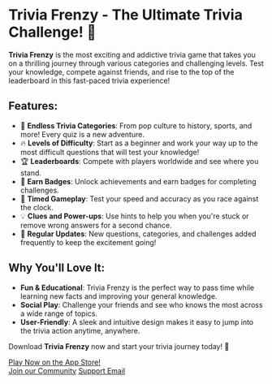 # Trivia Frenzy - The Ultimate Trivia Challenge! 🎉

**Trivia Frenzy** is the most exciting and addictive trivia game that takes you on a thrilling journey through various categories and challenging levels. Test your knowledge, compete against friends, and rise to the top of the leaderboard in this fast-paced trivia experience!

## Features:
- 🧠 **Endless Trivia Categories**: From pop culture to history, sports, and more! Every quiz is a new adventure.
- 🔥 **Levels of Difficulty**: Start as a beginner and work your way up to the most difficult questions that will test your knowledge!
- 🏆 **Leaderboards**: Compete with players worldwide and see where you stand.
- 🏅 **Earn Badges**: Unlock achievements and earn badges for completing challenges.
- 🎯 **Timed Gameplay**: Test your speed and accuracy as you race against the clock.
- 💡 **Clues and Power-ups**: Use hints to help you when you're stuck or remove wrong answers for a second chance.
- 🎉 **Regular Updates**: New questions, categories, and challenges added frequently to keep the excitement going!

## Why You'll Love It:
- **Fun & Educational**: Trivia Frenzy is the perfect way to pass time while learning new facts and improving your general knowledge.
- **Social Play**: Challenge your friends and see who knows the most across a wide range of topics.
- **User-Friendly**: A sleek and intuitive design makes it easy to jump into the trivia action anytime, anywhere.

Download **Trivia Frenzy** now and start your trivia journey today! 🚀

[Play Now on the App Store!](https://apps.apple.com/ca/app/trivia-frenzy/id6720707997)  
[Join our Community](https://x.com/trivia_frenzy)
[Support Email]( triviafrenzyapp@gmail.com)
